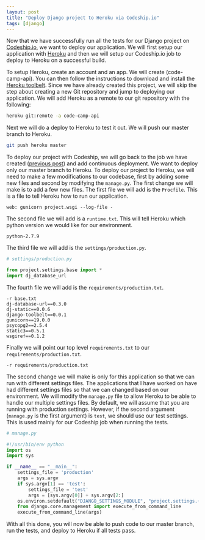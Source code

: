 ```yaml
---
layout: post
title: "Deploy Django project to Heroku via Codeship.io"
tags: [django]
---
```


Now that we have successfully run all the tests for our Django project on
[Codeship.io], we want to deploy our application. We will first setup our
application with [Heroku] and then we will setup our Codeship.io job to deploy
to Heroku on a successful build.

To setup Heroku, create an account and an app. We will create (code-camp-api).
You can then follow the instructions to download and install the [Heroku
toolbelt]. Since we have already created this project, we will skip the step
about creating a new Git repository and jump to deploying our application.  We
will add Heroku as a remote to our git repository with the following:

```bash
heroku git:remote -a code-camp-api
```

Next we will do a deploy to Heroku to test it out. We will push our master
branch to Heroku.

```bash
git push heroku master
```

To deploy our project with Codeship, we will go back to the job we have created
([previous post]) and add continuous deployment. We want to deploy only our
master branch to Heroku. To deploy our project to Heroku, we will need to make
a few modifications to our codebase, first by adding some new files and second
by modifying the `manage.py`. The first change we will make is to add a few new
files. The first file we will add is the `Procfile`. This is a file to tell
Heroku how to run our application.

```text
web: gunicorn project.wsgi --log-file -
```

The second file we will add is a `runtime.txt`. This will tell Heroku which
python version we would like for our environment.

```text
python-2.7.9
```

The third file we will add is the `settings/production.py`.

```python
# settings/production.py

from project.settings.base import *
import dj_database_url
```

The fourth file we will add is the `requirements/production.txt`.

```text
-r base.txt
dj-database-url==0.3.0
dj-static==0.0.6
django-toolbelt==0.0.1
gunicorn==19.0.0
psycopg2==2.5.4
static3==0.5.1
wsgiref==0.1.2
```

Finally we will point our top level `requirements.txt` to our
`requirements/production.txt`.

```text
-r requirements/production.txt
```

The second change we will make is only for this application so that we can run
with different settings files. The applications that I have worked on have had
different settings files so that we can changed based on our environment.  We
will modify the `manage.py` file to allow Heroku to be able to handle our
multiple settings files. By default, we will assume that you are running with
production settings. However, if the second argument (`manage.py` is the first
argument) is `test`, we should use our test settings. This is used mainly for
our Codeship job when running the tests.

```python
# manage.py

#!/usr/bin/env python
import os
import sys

if __name__ == "__main__":
    settings_file = 'production'
    args = sys.argv
    if sys.argv[1] == 'test':
        settings_file = 'test'
        args = [sys.argv[0]] + sys.argv[2:]
    os.environ.setdefault("DJANGO_SETTINGS_MODULE", "project.settings.{}".format(settings_file))
    from django.core.management import execute_from_command_line
    execute_from_command_line(args)
```

With all this done, you will now be able to push code to our master branch, run
the tests, and deploy to Heroku if all tests pass.

[Codeship.io]: https://codeship.io
[Heroku]: https://heroku.com
[Heroku toolbelt]: https://toolbelt.heroku.com
[previous post]: http://williamsbdev.com/posts/testing-django-with-codeship-io/
